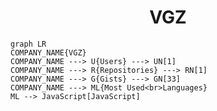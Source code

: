 <h1 align="center">VGZ</h1>

```mermaid
graph LR
COMPANY_NAME{VGZ}
COMPANY_NAME ---> U{Users} ---> UN[1]
COMPANY_NAME ---> R{Repositories} ---> RN[1]
COMPANY_NAME ---> G{Gists} ---> GN[33]
COMPANY_NAME ---> ML{Most Used<br>Languages}
ML --> JavaScript[JavaScript]
```
